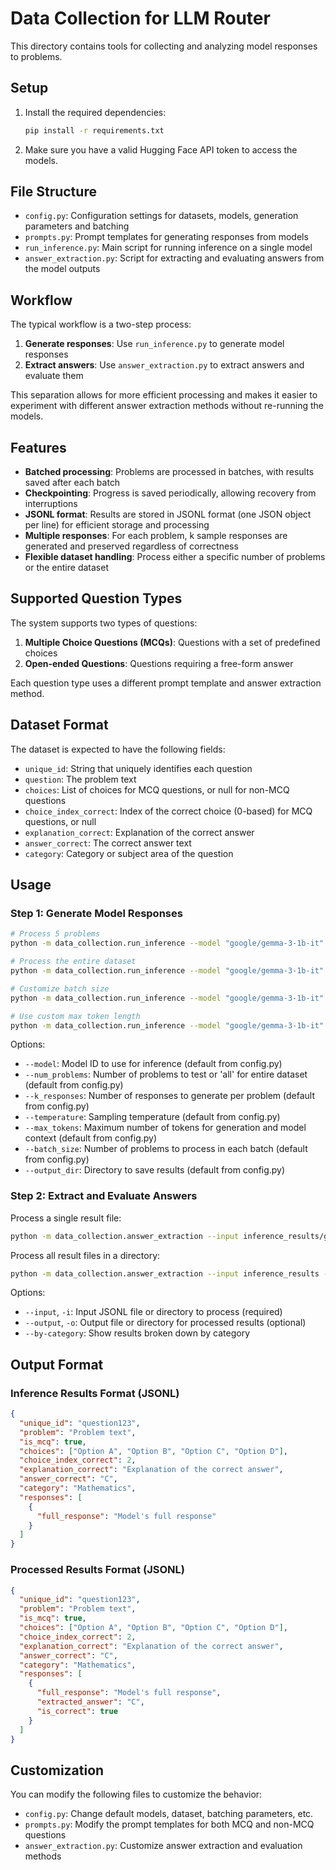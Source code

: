 # Data Collection for LLM Router

This directory contains tools for collecting and analyzing model responses to problems.

## Setup

1. Install the required dependencies:
   ```bash
   pip install -r requirements.txt
   ```

2. Make sure you have a valid Hugging Face API token to access the models.

## File Structure

- `config.py`: Configuration settings for datasets, models, generation parameters and batching
- `prompts.py`: Prompt templates for generating responses from models
- `run_inference.py`: Main script for running inference on a single model
- `answer_extraction.py`: Script for extracting and evaluating answers from the model outputs

## Workflow

The typical workflow is a two-step process:

1. **Generate responses**: Use `run_inference.py` to generate model responses 
2. **Extract answers**: Use `answer_extraction.py` to extract answers and evaluate them

This separation allows for more efficient processing and makes it easier to experiment with different answer extraction methods without re-running the models.

## Features

- **Batched processing**: Problems are processed in batches, with results saved after each batch
- **Checkpointing**: Progress is saved periodically, allowing recovery from interruptions
- **JSONL format**: Results are stored in JSONL format (one JSON object per line) for efficient storage and processing
- **Multiple responses**: For each problem, k sample responses are generated and preserved regardless of correctness
- **Flexible dataset handling**: Process either a specific number of problems or the entire dataset

## Supported Question Types

The system supports two types of questions:

1. **Multiple Choice Questions (MCQs)**: Questions with a set of predefined choices
2. **Open-ended Questions**: Questions requiring a free-form answer

Each question type uses a different prompt template and answer extraction method.

## Dataset Format

The dataset is expected to have the following fields:

- `unique_id`: String that uniquely identifies each question
- `question`: The problem text
- `choices`: List of choices for MCQ questions, or null for non-MCQ questions
- `choice_index_correct`: Index of the correct choice (0-based) for MCQ questions, or null
- `explanation_correct`: Explanation of the correct answer
- `answer_correct`: The correct answer text
- `category`: Category or subject area of the question

## Usage

### Step 1: Generate Model Responses

```bash
# Process 5 problems
python -m data_collection.run_inference --model "google/gemma-3-1b-it" --num_problems 5 --k_responses 3

# Process the entire dataset
python -m data_collection.run_inference --model "google/gemma-3-1b-it" --num_problems all --k_responses 3 

# Customize batch size
python -m data_collection.run_inference --model "google/gemma-3-1b-it" --num_problems 20 --batch_size 10

# Use custom max token length
python -m data_collection.run_inference --model "google/gemma-3-1b-it" --max_tokens 4096
```

Options:
- `--model`: Model ID to use for inference (default from config.py)
- `--num_problems`: Number of problems to test or 'all' for entire dataset (default from config.py)
- `--k_responses`: Number of responses to generate per problem (default from config.py)
- `--temperature`: Sampling temperature (default from config.py)
- `--max_tokens`: Maximum number of tokens for generation and model context (default from config.py)
- `--batch_size`: Number of problems to process in each batch (default from config.py)
- `--output_dir`: Directory to save results (default from config.py)

### Step 2: Extract and Evaluate Answers

Process a single result file:
```bash
python -m data_collection.answer_extraction --input inference_results/google_gemma-3-1b-it_5problems_3k_1234567890.jsonl
```

Process all result files in a directory:
```bash
python -m data_collection.answer_extraction --input inference_results --output processed_results
```

Options:
- `--input`, `-i`: Input JSONL file or directory to process (required)
- `--output`, `-o`: Output file or directory for processed results (optional)
- `--by-category`: Show results broken down by category

## Output Format

### Inference Results Format (JSONL)
```json
{
  "unique_id": "question123",
  "problem": "Problem text",
  "is_mcq": true,
  "choices": ["Option A", "Option B", "Option C", "Option D"],
  "choice_index_correct": 2,
  "explanation_correct": "Explanation of the correct answer",
  "answer_correct": "C",
  "category": "Mathematics",
  "responses": [
    {
      "full_response": "Model's full response"
    }
  ]
}
```

### Processed Results Format (JSONL)
```json
{
  "unique_id": "question123",
  "problem": "Problem text",
  "is_mcq": true,
  "choices": ["Option A", "Option B", "Option C", "Option D"],
  "choice_index_correct": 2,
  "explanation_correct": "Explanation of the correct answer",
  "answer_correct": "C",
  "category": "Mathematics",
  "responses": [
    {
      "full_response": "Model's full response",
      "extracted_answer": "C",
      "is_correct": true
    }
  ]
}
```

## Customization

You can modify the following files to customize the behavior:

- `config.py`: Change default models, dataset, batching parameters, etc.
- `prompts.py`: Modify the prompt templates for both MCQ and non-MCQ questions
- `answer_extraction.py`: Customize answer extraction and evaluation methods 
